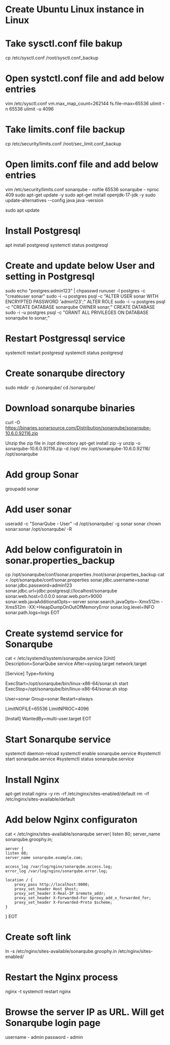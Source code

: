 # Create Ubuntu Linux instance in Linux
# Take sysctl.conf file bakup
cp /etc/sysctl.conf /root/sysctl.conf_backup
# Open systctl.conf file and add below entries
vim /etc/sysctl.conf
vm.max_map_count=262144
 fs.file-max=65536
 ulimit -n 65536
 ulimit -u 4096
# Take limits.conf file backup
cp /etc/security/limits.conf /root/sec_limit.conf_backup
# Open limits.conf file and add below entries
vim /etc/security/limits.conf
 sonarqube   -   nofile   65536
 sonarqube   -   nproc    409
sudo apt-get update -y
sudo apt-get install openjdk-17-jdk -y
sudo update-alternatives --config java
java -version

sudo apt update

# Install Postgresql
apt install postgresql
systemctl status postgresql

# Create and update below User and setting in Postgresql
sudo echo "postgres:admin123" | chpasswd
runuser -l postgres -c "createuser sonar"
sudo -i -u postgres psql -c "ALTER USER sonar WITH ENCRYPTED PASSWORD 'admin123';"
ALTER ROLE
sudo -i -u postgres psql -c "CREATE DATABASE sonarqube OWNER sonar;"
CREATE DATABASE
sudo -i -u postgres psql -c "GRANT ALL PRIVILEGES ON DATABASE sonarqube to sonar;"

# Restart Postgressql service
systemctl restart  postgresql
systemctl status  postgresql

# Create sonarqube directory
sudo mkdir -p /sonarqube/
cd /sonarqube/

# Download sonarqube binaries
curl -O https://binaries.sonarsource.com/Distribution/sonarqube/sonarqube-10.6.0.92116.zip

Unzip the zip file in /opt direcotory
apt-get install zip -y
unzip -o sonarqube-10.6.0.92116.zip -d /opt/
mv /opt/sonarqube-10.6.0.92116/ /opt/sonarqube

# Add group Sonar
groupadd sonar

# Add user sonar
useradd -c "SonarQube - User" -d /opt/sonarqube/ -g sonar sonar
chown sonar:sonar /opt/sonarqube/ -R

# Add below configuratoin in sonar.properties_backup

cp /opt/sonarqube/conf/sonar.properties /root/sonar.properties_backup
cat <<EOT> /opt/sonarqube/conf/sonar.properties
sonar.jdbc.username=sonar
sonar.jdbc.password=admin123
sonar.jdbc.url=jdbc:postgresql://localhost/sonarqube
sonar.web.host=0.0.0.0
sonar.web.port=9000
sonar.web.javaAdditionalOpts=-server
sonar.search.javaOpts=-Xmx512m -Xms512m -XX:+HeapDumpOnOutOfMemoryError
sonar.log.level=INFO
sonar.path.logs=logs
EOT

# Create systemd service for Sonarqube
cat <<EOT> /etc/systemd/system/sonarqube.service
[Unit]
Description=SonarQube service
After=syslog.target network.target

[Service]
Type=forking

ExecStart=/opt/sonarqube/bin/linux-x86-64/sonar.sh start
ExecStop=/opt/sonarqube/bin/linux-x86-64/sonar.sh stop

User=sonar
Group=sonar
Restart=always

LimitNOFILE=65536
LimitNPROC=4096


[Install]
WantedBy=multi-user.target
EOT

# Start Sonarqube service
systemctl daemon-reload
systemctl enable sonarqube.service
#systemctl start sonarqube.service
#systemctl status sonarqube.service

# Install Nginx 
apt-get install nginx -y
rm -rf /etc/nginx/sites-enabled/default
rm -rf /etc/nginx/sites-available/default

# Add below Nginx configuraton 

cat <<EOT> /etc/nginx/sites-available/sonarqube
server{
    listen      80;
    server_name sonarqube.groophy.in;

    aerver {
    listen 80;
    server_name sonarqube.example.com;

    access_log /var/log/nginx/sonarqube.access.log;
    error_log /var/log/nginx/sonarqube.error.log;

    location / {
        proxy_pass http://localhost:9000;
        proxy_set_header Host $host;
        proxy_set_header X-Real-IP $remote_addr;
        proxy_set_header X-Forwarded-For $proxy_add_x_forwarded_for;
        proxy_set_header X-Forwarded-Proto $scheme;
    }
}
EOT

# Create soft link
ln -s /etc/nginx/sites-available/sonarqube.groophy.in /etc/nginx/sites-enabled/

# Restart the Nginx process
nginx -t
systemctl restart nginx

# Browse the server IP as URL. Will get Sonarqube login page
username - admin
password - admin




